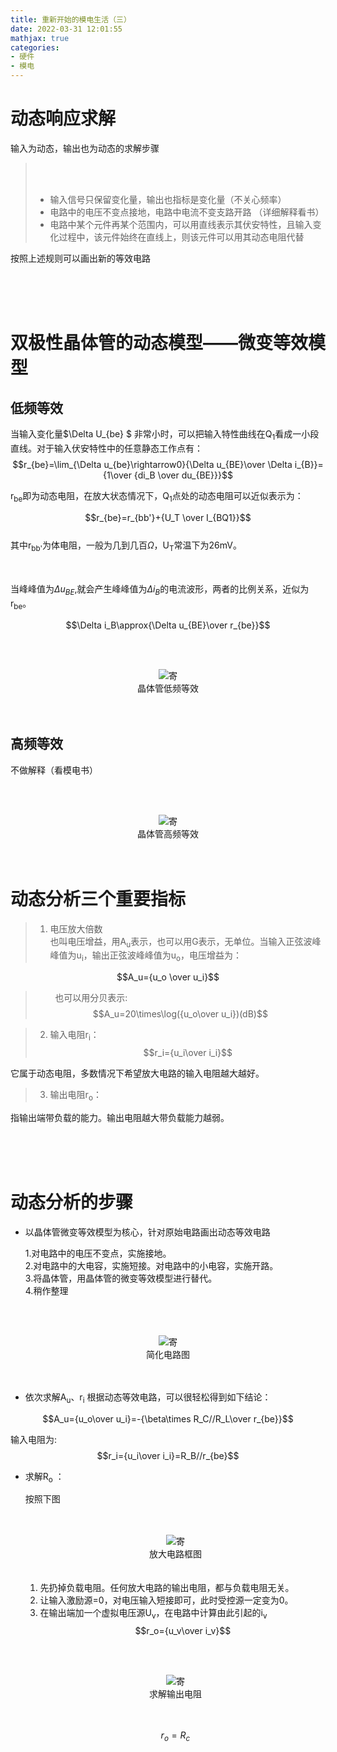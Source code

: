 ```yaml
---
title: 重新开始的模电生活（三）
date: 2022-03-31 12:01:55
mathjax: true
categories: 
- 硬件
- 模电
---
```


# 动态响应求解 

输入为动态，输出也为动态的求解步骤  
>
><br><br>  
>
>* 输入信号只保留变化量，输出也指标是变化量（不关心频率） 
>* 电路中的电压不变点接地，电路中电流不变支路开路 （详细解释看书）
>* 电路中某个元件再某个范围内，可以用直线表示其伏安特性，且输入变化过程中，该元件始终在直线上，则该元件可以用其动态电阻代替 

按照上述规则可以画出新的等效电路  

<br><br><br>  

# 双极性晶体管的动态模型——微变等效模型  

##  低频等效

当输入变化量$\Delta U_{be} $ 非常小时，可以把输入特性曲线在Q<sub>1</sub>看成一小段直线。对于输入伏安特性中的任意静态工作点有：  
$$r_{be}=\lim_{\Delta u_{be}\rightarrow0}{\Delta u_{BE}\over \Delta i_{B}}={1\over {di_B \over du_{BE}}}$$  

r<sub>be</sub>即为动态电阻，在放大状态情况下，Q<sub>1</sub>点处的动态电阻可以近似表示为：  

$$r_{be}=r_{bb'}+{U_T \over I_{BQ1}}$$  
其中r<sub>bb'</sub>为体电阻，一般为几到几百$\Omega$，U<sub>T</sub>常温下为26mV。  
<br> <br>

当峰峰值为$\Delta u_{BE}$,就会产生峰峰值为$\Delta i_B$的电流波形，两者的比例关系，近似为r<sub>be</sub>。

$$\Delta i_B\approx{\Delta u_{BE}\over r_{be}}$$  

<br/><br>
<div>			<!--块级封装-->
    <center>	<!--将图片和文字居中-->
    <img src="https://cdn.jsdelivr.net/gh/maxiro-samurai/image-bed@main/image/c3342992f20c5c7d27515ddb0d8a96d.pawn4pjqbgg.webp"
        alt="寄"
        style="zoom:这里写图片的缩放百分比"/>
    <br>		<!--换行-->
    晶体管低频等效	<!--标题-->
    </center>
</div>
<br><br>    

## 高频等效  

不做解释（看模电书）

<br/><br>
<div>			<!--块级封装-->
    <center>	<!--将图片和文字居中-->
    <img src="https://cdn.jsdelivr.net/gh/maxiro-samurai/image-bed@main/image/fb6b4fb3bb00dabf0237ba85c36ac1e.582w5ybwcrs0.webp"
        alt="寄"
        style="zoom:这里写图片的缩放百分比"/>
    <br>		<!--换行-->
    晶体管高频等效	<!--标题-->
    </center>
</div>
<br><br>  

# 动态分析三个重要指标 
>1. 电压放大倍数  
>也叫电压增益，用A<sub>u</sub>表示，也可以用G表示，无单位。当输入正弦波峰峰值为u<sub>i</sub>，输出正弦波峰峰值为u<sub>o</sub>，电压增益为：  

$$A_u={u_o \over u_i}$$  

>&nbsp;&nbsp;&nbsp;&nbsp;&nbsp;&nbsp;&nbsp;&nbsp;也可以用分贝表示:  
$$A_u=20\times\log({u_o\over u_i})(dB)$$


>2. 输入电阻r<sub>i</sub>：
$$r_i={u_i\over i_i}$$

它属于动态电阻，多数情况下希望放大电路的输入电阻越大越好。

>3. 输出电阻r<sub>o</sub>： 

指输出端带负载的能力。输出电阻越大带负载能力越弱。

<br><br><br>


# 动态分析的步骤

* 以晶体管微变等效模型为核心，针对原始电路画出动态等效电路  

    1.对电路中的电压不变点，实施接地。  
    2.对电路中的大电容，实施短接。对电路中的小电容，实施开路。  
    3.将晶体管，用晶体管的微变等效模型进行替代。  
    4.稍作整理


<br/><br>
<div>			<!--块级封装-->
    <center>	<!--将图片和文字居中-->
    <img src="https://cdn.jsdelivr.net/gh/maxiro-samurai/image-bed@main/image/6f00e973bab40a68020c6309d14302a.4jyqibi9uae0.webp"
        alt="寄"
        style="zoom:这里写图片的缩放百分比"/>
    <br>		<!--换行-->
    简化电路图	<!--标题-->
    </center>
</div>
<br><br>  

* 依次求解A<sub>u</sub>、r<sub>i</sub>
根据动态等效电路，可以很轻松得到如下结论： 

$$A_u={u_o\over u_i}=-{\beta\times R_C//R_L\over r_{be}}$$


输入电阻为:
$$r_i={u_i\over i_i}=R_B//r_{be}$$  

* 求解R<sub>o</sub>  ：

    按照下图  
    <br/><br>
    <div>			<!--块级封装-->
        <center>	<!--将图片和文字居中-->
        <img src="https://cdn.jsdelivr.net/gh/maxiro-samurai/image-bed@main/image/5a990537e86ceb696439612c910ef05.e6qyqg9ddb4.webp"
            alt="寄"
            style="zoom:这里写图片的缩放百分比"/>
        <br>		<!--换行-->
        放大电路框图	<!--标题-->
        </center>
    </div>
    <br><br>  

    1.  先扔掉负载电阻。任何放大电路的输出电阻，都与负载电阻无关。  
    2. 让输入激励源=0，对电压输入短接即可，此时受控源一定变为0。  
    3. 在输出端加一个虚拟电压源U<sub>v</sub>，在电路中计算由此引起的i<sub>v</sub>  
    $$r_o={u_v\over i_v}$$


    <br/><br>
    <div>			<!--块级封装-->
        <center>	<!--将图片和文字居中-->
        <img src="https://cdn.jsdelivr.net/gh/maxiro-samurai/image-bed@main/image/2cfa3b7187eaf0d9502ae3a611bab2f.5jzswa2qo680.webp"
            alt="寄"
            style="zoom:这里写图片的缩放百分比"/>
        <br>		<!--换行-->
        求解输出电阻	<!--标题-->
        </center>
    </div>
    <br><br>

    $$r_o=R_c$$